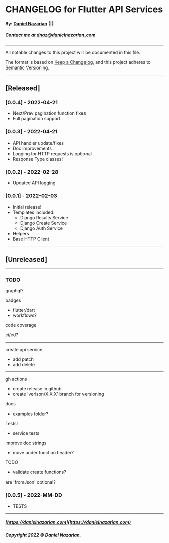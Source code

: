 # CHANGELOG for Flutter API Services
#### By: [Daniel Nazarian](https://danielnazarian) 🐧👹
##### Contact me at <dnaz@danielnazarian.com>

-------------------------------------------------------

All notable changes to this project will be documented in this file.

The format is based on [Keep a Changelog](https://keepachangelog.com/en/1.0.0/),
and this project adheres to [Semantic Versioning](https://semver.org/spec/v2.0.0.html).


-------------------------------------------------------

## [Released]

### [0.0.4] - 2022-04-21
- Next/Prev pagination function fixes
- Full pagination support


### [0.0.3] - 2022-04-21
- API handler update/fixes
- Doc improvements
- Logging for HTTP requests is optional
- Response Type classes!


### [0.0.2] - 2022-02-28
- Updated API logging


### [0.0.1] - 2022-02-03
- Initial release!
- Templates included:
  - Django Results Service
  - Django Create Service
  - Django Auth Service
- Helpers
- Base HTTP Client



-------------------------------------------------------

## [Unreleased]

-------------------------------------------------------
### TODO

graphql?


badges
- flutter/dart
- workflows?

code coverage

ci/cd?

------

create api service
- add patch
- add delete

------

gh actions
- create release in github
- create 'verison/X.X.X' branch for versioning


docs
- examples folder?


Tests!
- service tests

improve doc strings
- move under function header?


TODO
- validate create functions?


are 'fromJson' optional?

### [0.0.5] - 2022-MM-DD
- TESTS

-------------------------------------------------------

##### [https://danielnazarian.com](https://danielnazarian.com)
##### Copyright 2022 © Daniel Nazarian.
